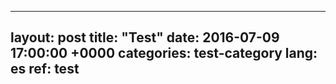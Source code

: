 ---
layout: post
title:  "Test"
date:   2016-07-09 17:00:00 +0000
categories: test-category
lang: es
ref: test
--
